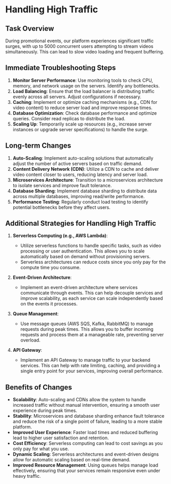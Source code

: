 # Handling High Traffic

## Task Overview

During promotional events, our platform experiences significant traffic surges, with up to 5000 concurrent users attempting to stream videos simultaneously. This can lead to slow video loading and frequent buffering.

## Immediate Troubleshooting Steps

1. **Monitor Server Performance**: Use monitoring tools to check CPU, memory, and network usage on the servers. Identify any bottlenecks.
2. **Load Balancing**: Ensure that the load balancer is distributing traffic evenly across all servers. Adjust configurations if necessary.
3. **Caching**: Implement or optimize caching mechanisms (e.g., CDN for video content) to reduce server load and improve response times.
4. **Database Optimization**: Check database performance and optimize queries. Consider read replicas to distribute the load.
5. **Scaling Up**: Temporarily scale up resources (e.g., increase server instances or upgrade server specifications) to handle the surge.

## Long-term Changes

1. **Auto-Scaling**: Implement auto-scaling solutions that automatically adjust the number of active servers based on traffic demand.
2. **Content Delivery Network (CDN)**: Utilize a CDN to cache and deliver video content closer to users, reducing latency and server load.
3. **Microservices Architecture**: Transition to a microservices architecture to isolate services and improve fault tolerance.
4. **Database Sharding**: Implement database sharding to distribute data across multiple databases, improving read/write performance.
5. **Performance Testing**: Regularly conduct load testing to identify potential bottlenecks before they affect users.

## Additional Strategies for Handling High Traffic

1. **Serverless Computing (e.g., AWS Lambda)**:

   - Utilize serverless functions to handle specific tasks, such as video processing or user authentication. This allows you to scale automatically based on demand without provisioning servers.
   - Serverless architectures can reduce costs since you only pay for the compute time you consume.

2. **Event-Driven Architecture**:

   - Implement an event-driven architecture where services communicate through events. This can help decouple services and improve scalability, as each service can scale independently based on the events it processes.

3. **Queue Management**:

   - Use message queues (AWS SQS, Kafka, RabbitMQ) to manage requests during peak times. This allows you to buffer incoming requests and process them at a manageable rate, preventing server overload.

4. **API Gateway**:
   - Implement an API Gateway to manage traffic to your backend services. This can help with rate limiting, caching, and providing a single entry point for your services, improving overall performance.

## Benefits of Changes

- **Scalability**: Auto-scaling and CDNs allow the system to handle increased traffic without manual intervention, ensuring a smooth user experience during peak times.
- **Stability**: Microservices and database sharding enhance fault tolerance and reduce the risk of a single point of failure, leading to a more stable platform.
- **Improved User Experience**: Faster load times and reduced buffering lead to higher user satisfaction and retention.
- **Cost Efficiency**: Serverless computing can lead to cost savings as you only pay for what you use.
- **Dynamic Scaling**: Serverless architectures and event-driven designs allow for automatic scaling based on real-time demand.
- **Improved Resource Management**: Using queues helps manage load effectively, ensuring that your services remain responsive even under heavy traffic.
